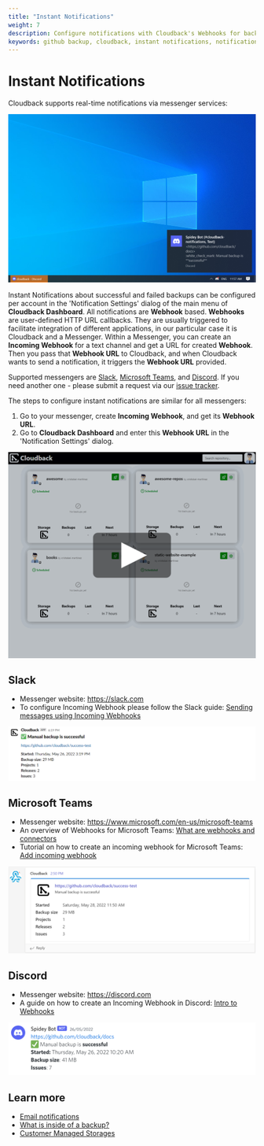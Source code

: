 ```yaml
---
title: "Instant Notifications"
weight: 7
description: Configure notifications with Cloudback's Webhooks for backup updates
keywords: github backup, cloudback, instant notifications, notifications, webhook, webhooks, slack, discord, microsoft teams
---
```


# Instant Notifications
Cloudback supports real-time notifications via messenger services:

<img src="/static/features/instant-notifications-desktop.png" alt="Instant Notifications"/>

Instant Notifications about successful and failed backups can be configured per account in the 'Notification Settings' dialog of the main menu of **Cloudback Dashboard**. All notifications are **Webhook** based. **Webhooks** are user-defined HTTP URL callbacks. They are usually triggered to facilitate integration of different applications, in our particular case it is Cloudback and a Messenger. Within a Messenger, you can create an **Incoming Webhook** for a text channel and get a URL for created **Webhook**. Then you pass that **Webhook URL** to Cloudback, and when Cloudback wants to send a notification, it triggers the **Webhook URL** provided.

Supported messengers are [Slack](/features/instant-notifications/#slack), [Microsoft Teams](/features/instant-notifications/#microsoft-teams), and [Discord](/features/instant-notifications/#discord). If you need another one - please submit a request via our [issue tracker](https://github.com/cloudback/issue-tracker/issues/new?template=feature_request.md).

The steps to configure instant notifications are similar for all messengers:
1. Go to your messenger, create **Incoming Webhook**, and get its **Webhook URL**.
2. Go to **Cloudback Dashboard** and enter this **Webhook URL** in the 'Notification Settings' dialog.

<p align="center">
  <img src="/static/features/instant-notifications.png" data-alt="/static/features/instant-notifications.gif"
       alt="Instant Notifications Settings" onclick="swapGif(this)" style="cursor: pointer;"/>
</p>

## Slack
* Messenger website: https://slack.com
* To configure Incoming Webhook please follow the Slack guide: [Sending messages using Incoming Webhooks](https://api.slack.com/messaging/webhooks)

<p align="center">
  <img src="/static/features/instant-notifications-slack.png" alt="Discord Notification"/>
</p>

## Microsoft Teams
* Messenger website: https://www.microsoft.com/en-us/microsoft-teams
* An overview of Webhooks for Microsoft Teams: [What are webhooks and connectors](https://docs.microsoft.com/en-us/microsoftteams/platform/webhooks-and-connectors/what-are-webhooks-and-connectors)
* Tutorial on how to create an incoming webhook for Microsoft Teams: [Add incoming webhook](https://docs.microsoft.com/en-us/microsoftteams/platform/webhooks-and-connectors/how-to/add-incoming-webhook)

<p align="center">
  <img src="/static/features/instant-notifications-msteams.png" alt="Discord Notification"/>
</p>

## Discord
* Messenger website: https://discord.com
* A guide on how to create an Incoming Webhook in Discord: [Intro to Webhooks](https://support.discord.com/hc/en-us/articles/228383668-Intro-to-Webhooks)
<p align="center">
  <img src="/static/features/instant-notifications-discord.png" alt="Discord Notification"/>
</p>

## Learn more

- [Email notifications](/features/email-notifications/)
- [What is inside of a backup?](/features/metadata/)
- [Customer Managed Storages](/features/customer-storages/)
